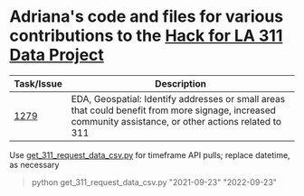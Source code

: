 # Adriana's code and files for various contributions to the [Hack for LA 311 Data Project](https://www.hackforla.org/projects/311-data.html)

| Task/Issue | Description |
|------------|--------------|
| [1279](https://github.com/hackforla/311-data/issues/1279) | EDA, Geospatial: Identify addresses or small areas that could benefit from more signage, increased community assistance, or other actions related to 311 |

Use [get_311_request_data_csv.py](https://github.com/hackforla/311-data/blob/dev/server/utils/get_request_data_csv.py) for timeframe API pulls; replace datetime, as necessary
> python get_311_request_data_csv.py "2021-09-23" "2022-09-23"
